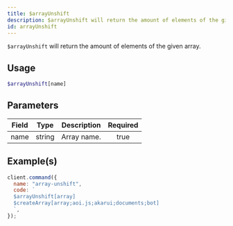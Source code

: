 ```yaml
---
title: $arrayUnshift
description: $arrayUnshift will return the amount of elements of the given array.
id: arrayUnshift
---
```


`$arrayUnshift` will return the amount of elements of the given array.

## Usage

```php
$arrayUnshift[name]
```

## Parameters

| Field | Type   | Description | Required |
| ----- | ------ | ----------- | :------: |
| name  | string | Array name. |   true   |

## Example(s)

```javascript
client.command({
  name: "array-unshift",
  code: `
  $arrayUnshift[array]
  $createArray[array;aoi.js;akarui;documents;bot]
  `,
});
```
